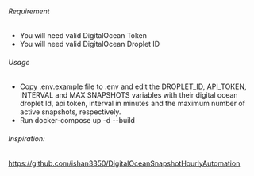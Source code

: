 ###### Requirement
* You will need valid DigitalOcean Token
* You will need valid DigitalOcean Droplet ID

###### Usage
* Copy .env.example file to .env and edit the DROPLET_ID, API_TOKEN, INTERVAL and MAX SNAPSHOTS variables with their digital ocean droplet Id, api token, interval in minutes and the maximum number of active snapshots, respectively.
* Run docker-compose up -d --build

###### Inspiration:
https://github.com/ishan3350/DigitalOceanSnapshotHourlyAutomation
